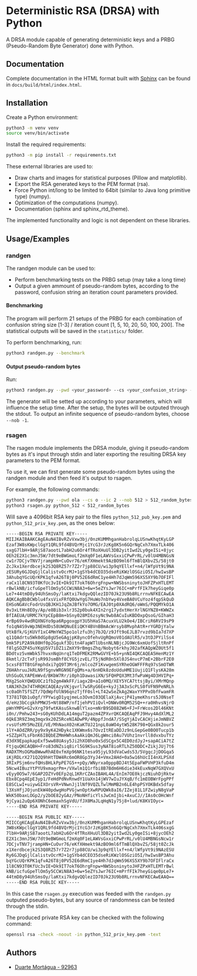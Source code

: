 
# Deterministic RSA (DRSA) with Python

A DRSA module capable of generating deterministic keys and a PRBG (Pseudo-Random Byte Generator) done with Python.



## Documentation

Complete documentation in the HTML format built with [Sphinx](https://www.sphinx-doc.org/en/master/) can be found in `docs/build/html/index.html`. 

## Installation

Create a Python environment:

```bash
python3 -m venv venv
source venv/bin/activate
```

Install the required requirements:
```bash
python3 -m pip install -r requirements.txt
```

These external libraries are used to:
- Draw charts and images for statistical purposes (Pillow and matplotlib).
- Export the RSA generated keys to the PEM format (rsa).
- Force Python int/long to be limited to 64bit (similar to Java long primitive type) (numpy).
- Optimization of the computations (numpy).
- Documentation (sphinx and sphinx_rtd_theme).

The implemented functionality and logic is not dependent on these libraries.
    
## Usage/Examples

### randgen

The randgen module can be used to:
- Perform benchmarking tests on the PRBG setup (may take a long time)
- Output a given ammount of pseudo-random bytes, according to the password, confusion string an iteration count parameters provided.

#### Benchmarking

The program will perform 21 setups of the PRBG for each combination of confusion string size [1-3] / iteration count [1, 5, 10, 20, 50, 100, 200].
The statistical outputs will be saved in the `statistics/` folder.

To perform benchmarking, run:

```bash
python3 randgen.py --benchmark
```

#### Output pseudo-random bytes

Run:

```bash
python3 randgen.py --pwd <your_password> --cs <your_confusion_string> --ic <your_iteration_count> --nob <number_of_bytes>
```

The generator will be setted up according to your parameters, which will influence the setup time. After the setup, the bytes will be outputed through the stdout.
To output an infinite sequence of pseudo-random bytes, choose `--nob -1`.

### rsagen

The rsagen module implements the DRSA module, giving it pseudo-random bytes as it's input through stdin and later exporting the resulting DRSA key parameters to the PEM format.

To use it, we can first generate some pseudo-random bytes using the randgen module and then feed it's output to rsagen.

For example, the following commands:
```bash
python3 randgen.py --pwd ola --cs o --ic 2 --nob 512 > 512_random_bytes
python3 rsagen.py python_512 < 512_random_bytes
```

Will save a 4096bit RSA key pair to the files `python_512_pub_key.pem` and `python_512_priv_key.pem`, as the ones below:

```bash
-----BEGIN RSA PRIVATE KEY-----
MIIJKAIBAAKCAgEAuN4IBvRZvVxw3bj/0nzKUMMhganHabrolqLUSnwKhqtKyLGP
Ezaf3W8sKWpclGgY1QRL9fd4BVQrMjc1YcG3rJzKg8K5n6GQrNgCxh7XmxTLk406
sxgG7lbH+9ARjS87aootL7abH2u6Or4fTRoXHuUl3DB2yitIwd2Ly0geISi+8jyc
OEh2E2X1c3mnJ5W/7dt9eBWGmoLf2mXq0F1eLAWVsGxxiCPwPrRL/v0lU4MBNGsN
cw1r7DCjvTNV7jrampHN+CuOvr76/eKfXHmekt9AzBO9ml6fTmBlQXbvZS/58jt0
ZcJkx1Xerdbcejk2S3Q8RZ57r7Z2r7jp88CU/wi3p9qYEllxf+n4/lWfpVt9i9NA
zESURy6GJDqGjlCalistvOcrMJ+1gSYb4dCEO35dseRiKWzlOSGziO5I/hwIwsBP
3AhubqYGcUQrKPK1qfvA26T8j0PV52E6dRmC1ye4Hh7dJqWm596XS5XY9b7OFIFl
raCx1l8CN93T0KfUc3vIE+Dk9IT7okT6OhrgFnpw+NWSbsninytoJHFZPxHTLEMT
rBwlkNB/icfuGpeTlOm5y5CCWiN8A3+6w+5eZYsJwr76IC+mPrfFIk7heyGiqe0p
Le7+44tmD8y94UhSmsOy/laKtxi7kdgvQQlezID70Jk23U9b8RLrrnvNFKECAwEA
AQKCAgBbBCWblu4fxsVixFRfQ0UwYgG7HuWo7nbYwy4VxeBA0VCuYoz4fqpSkQuD
EHSoNGAVcFodrUsQBJKH1JqZmJBfkYo7OMG/EAJ0tp0XAdRQ6/oWmS/PQQMYkO1A
0v3xLtHn8EOy/Ap/e8Bib3xlr3S2p0buk4XIn2rg17ydxtHerXrlNGYNZ8+KWWZx
BfIAEUA/URMC7kYpCEpB8m+bSny028MI6zsyNc9wb8ACuIuKBDOxpQsoG/GIhaH3
4rBp69v4wdRQXNGYo9pa6RpgoxgpY3U5hHaS7AcuxVLU2kOe4/IBCriR6RVI9sP9
fo1qN4S9vWp3NEHdDs58UWQNuEEiQKY4BVnBBmAcWrsyb8MvphAtR+rYGRDjYalw
UtkBfk/GjKUVf1xC4MmYWZ5po1olzfu3hj7bJQ/z9Jft9oEJLB7rvzd9bIa7d7XP
q11QAdrtu5Wk0dGp8gU5eGAgjpK8yncOfehvUgRQmoV01dAUlR5/v3tDJPYilSs4
bmk5PiP2A9k80Hf0p2Ggukf3Ditn4FapWTlUbsnNLNBjcJG9Wc6xmUofSjltRnPf
f8lgSOZP45uYKgU5V7iDZ1iZmXY9rBmgsZhq/Nobyt6rkhyJ02afKAQpWZ0Ut5f1
BDdtvz5vmWbk57hvxnNqUnrq1TeDFMEK2RMwGVYE+b5+ynNI4QKCAQEA5HenMz1Y
8kmtl/2cTxFjsR99JsmBhf8CYG5jzvEL/T5jNdR0n5Xl0JS4nvcP7mE+2BbrF2E0
5cxsF8TTBtGFmphdxi7gQ9T3Mr6j/mlcoZF1KvwgemSYRheOGWFFFRq97sSmOTWR
Z6HAhruuJkRLN9fSgnvWRGN9EFgQMs+a/6nHDk8zdoUduHME1UujiQ1FlysKA28m
UhSGuOLYAPEmWvd/BKbW7Rr/i0ph1DawasiXN/SFQHPQX3Mt3fwPaWg4D3HVIPq+
MXg2SokYQWQUOCz1fb2gm4WkFF/iagx2B+aIo0MQ/XEY5YCA7ttsjByi/XMrMQnp
tANJKhZm74THRQKCAQEAzyVKjgvrl7wSRyG6Ee+kyJj3A3xScPLS0fVFN9PeNRLh
sc0aOhTSfSZT/7QdWpfUlN96qnzTjfF0sl+LT42wSeZkAg2WaxYYPPxObfFwamFR
T3781TQb1uOgf/YPYwigD1yqjmeLo3OvmI03QElaXjAvcjP41ymeKhsrs5J0NseT
d/eHz3bCcgkhPMWJ5+Nt88WP/nfIjehPVIiQvl+DNWv0RQM52SQ++ra0HhvsNjrO
pWnYMPG+G2vXrg79fwtKAsuSknwBlYlxo+mNrB9SD882W6+FJ+FrWcos2Dl46KNt
i0n//Pmhw243+sG0yKUhDdLA14mguT2pazm4ZPXvrQKCAQEAqPFJ9Hvy4AdXlML2
6QkE3R9Z3mq3mqx9x20Z5RceNIADwPR/4NppfJndA7/SSgYjAIvCACHjieJmNBVZ
rvsUfsMY5MoZEE/VE/MhNaoX02nKaKTUJ21npL0aWO4ytW528K798+QGx8k2our5
1lY+AOdZRR/py9x9yK42HDykc1XKWmx6s7OvzItREaDDJz9nLGepGe0BO0Tucp1b
+SZZpH7LsFbnK6IBQbEZMmHWhsAaAkiQmJ6LgWmci0Au7VUhz1nvrll8dvxbuTYz
d3dX9EpapkapExf5ww88UAsy5Ji2hXO8ho0xSdSCgx5C4ED0zdJyJ+sapACiA7tZ
FtjquQKCAQBH+Fro83dNZsiq8irl5G9KSus3yNAT8ioRTLhZ50DDC+ZikjJUj7t6
RADXTMsOGMaBWwwRhAE0xfmXp96NK1tesa95jyL93dVaCwds53/5VgqcJjDOGqa5
iKjRDLrX271Q2Q9hHtTDW4Rc6mOR8Gp3YyJ4+Vmx2AHd+0a5w16hUcII4nXLPSXd
3RIxPSjm6nvfQHsBHLkPpPE7G5++pQy/WNyrxa0pppBDJ4t5EpaFWPVHP3kfuD4m
5Ncw4IBuzYtPYU9xmagrPm+/VXwlm1Q1rfbi8B7Bdm6H6die34kEuxNqW7GXQVxU
vEyy0O5w7/6GAP2DZYv0EFp2qL1KRrCZAoIBAHL4A/EnIm7OE0kjczNiuhDjRktw
Ebx8Cpq4EpE3yp1/FeHdPdNvRnwdY1UaXn14jWV7wIuJYXqB/fc1mEOBWrFpgPPf
E8SCLwI+uiywGIXOrsVR+VNwnJj1lNf9VQZLTwlMmMB2n6LE4hpPSYOKBdx5dfay
l3XsHfjJOjunEkW40pdwgHoPVGjwnOptXwRPUQWk8aI6/IZej81L1FZwiyN8gVaP
WkK50baxLOGp2/y2bOE82yGAz/PNoNHficYlsJwCmIjbi+AxuCJ//IAs0cOHcWnf
9jCyai2uQp6XONhC6emaxhSgVdU/fJX0MaJLqHqN1y75j8+lud/K8KVIOyc=
-----END RSA PRIVATE KEY-----
```

```bash
-----BEGIN RSA PUBLIC KEY-----
MIICCgKCAgEAuN4IBvRZvVxw3bj/0nzKUMMhganHabrolqLUSnwKhqtKyLGPEzaf
3W8sKWpclGgY1QRL9fd4BVQrMjc1YcG3rJzKg8K5n6GQrNgCxh7XmxTLk406sxgG
7lbH+9ARjS87aootL7abH2u6Or4fTRoXHuUl3DB2yitIwd2Ly0geISi+8jycOEh2
E2X1c3mnJ5W/7dt9eBWGmoLf2mXq0F1eLAWVsGxxiCPwPrRL/v0lU4MBNGsNcw1r
7DCjvTNV7jrampHN+CuOvr76/eKfXHmekt9AzBO9ml6fTmBlQXbvZS/58jt0ZcJk
x1Xerdbcejk2S3Q8RZ57r7Z2r7jp88CU/wi3p9qYEllxf+n4/lWfpVt9i9NAzESU
Ry6GJDqGjlCalistvOcrMJ+1gSYb4dCEO35dseRiKWzlOSGziO5I/hwIwsBP3Ahu
bqYGcUQrKPK1qfvA26T8j0PV52E6dRmC1ye4Hh7dJqWm596XS5XY9b7OFIFlraCx
1l8CN93T0KfUc3vIE+Dk9IT7okT6OhrgFnpw+NWSbsninytoJHFZPxHTLEMTrBwl
kNB/icfuGpeTlOm5y5CCWiN8A3+6w+5eZYsJwr76IC+mPrfFIk7heyGiqe0pLe7+
44tmD8y94UhSmsOy/laKtxi7kdgvQQlezID70Jk23U9b8RLrrnvNFKECAwEAAQ==
-----END RSA PUBLIC KEY-----
```

In this case the `rsagen.py` execution was feeded with the `randgen.py` outputed pseudo-bytes, but any source of randomness can be tested through the stdin.

The produced private RSA key can be checked with the following command:
```bash
openssl rsa -check -noout -in python_512_priv_key.pem -text
```
## Authors

- [Duarte Mortágua - 92963](mailto:duarte.ntm@ua.pt)

